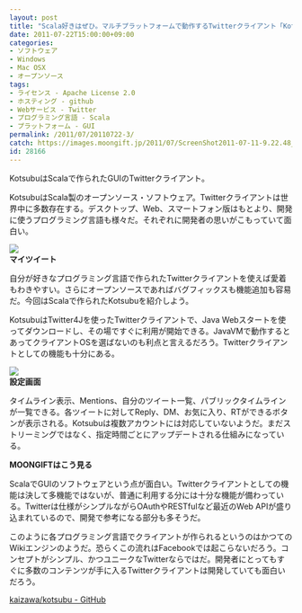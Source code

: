 ```yaml
---
layout: post
title: "Scala好きはぜひ。マルチプラットフォームで動作するTwitterクライアント「Kotsubu」"
date: 2011-07-22T15:00:00+09:00
categories:
- ソフトウェア
- Windows
- Mac OSX
- オープンソース
tags: 
- ライセンス - Apache License 2.0
- ホスティング - github
- Webサービス - Twitter
- プログラミング言語 - Scala
- プラットフォーム - GUI
permalink: /2011/07/20110722-3/
catch: https://images.moongift.jp/2011/07/ScreenShot2011-07-11-9.22.48_thumb.png
id: 28166
---
```

KotsubuはScalaで作られたGUIのTwitterクライアント。

  

KotsubuはScala製のオープンソース・ソフトウェア。Twitterクライアントは世界中に多数存在する。デスクトップ、Web、スマートフォン版はもとより、開発に使うプログラミング言語も様々だ。それぞれに開発者の思いがこもっていて面白い。

  

[![](https://images.moongift.jp/2011/07/ScreenShot2011-07-11-9.22.08_thumb.png)](https://images.moongift.jp/2011/07/f3db64f9b2bdd1a1e9c2a8ae92baa094.png)  
**マイツイート**

  

自分が好きなプログラミング言語で作られたTwitterクライアントを使えば愛着もわきやすい。さらにオープンソースであればバグフィックスも機能追加も容易だ。今回はScalaで作られたKotsubuを紹介しよう。

  
<!--more-->  

KotsubuはTwitter4Jを使ったTwitterクライアントで、Java Webスタートを使ってダウンロードし、その場ですぐに利用が開始できる。JavaVMで動作するとあってクライアントOSを選ばないのも利点と言えるだろう。Twitterクライアントとしての機能も十分にある。

  

[![](https://images.moongift.jp/2011/07/ScreenShot2011-07-11-9.22.48_thumb.png)](https://images.moongift.jp/2011/07/e1a1a929ef7cc883971d3c63a9a6875e.png)  
**設定画面**

  

タイムライン表示、Mentions、自分のツイート一覧、パブリックタイムラインが一覧できる。各ツイートに対してReply、DM、お気に入り、RTができるボタンが表示される。Kotsubuは複数アカウントには対応していないようだ。まだストリーミングではなく、指定時間ごとにアップデートされる仕組みになっている。

  
  
  

**MOONGIFTはこう見る**

  

ScalaでGUIのソフトウェアという点が面白い。Twitterクライアントとしての機能は決して多機能ではないが、普通に利用する分には十分な機能が備わっている。Twitterは仕様がシンプルながらOAuthやRESTfulなど最近のWeb APIが盛り込まれているので、開発で参考になる部分も多そうだ。

  

このように各プログラミング言語でクライアントが作られるというのはかつてのWikiエンジンのようだ。恐らくこの流れはFacebookでは起こらないだろう。コンセプトがシンプル、かつユニークなTwitterならではだ。開発者にとってもすぐに多数のコンテンツが手に入るTwitterクライアントは開発していても面白いだろう。

  

[kaizawa/kotsubu - GitHub](https://github.com/kaizawa/kotsubu)

